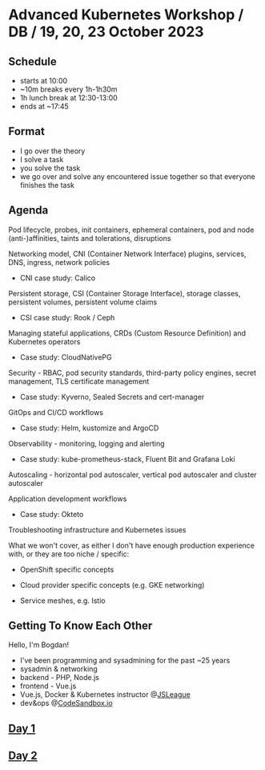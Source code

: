 # Advanced Kubernetes Workshop / DB / 19, 20, 23 October 2023

## Schedule

- starts at 10:00
- ~10m breaks every 1h-1h30m
- 1h lunch break at 12:30-13:00
- ends at ~17:45

## Format

- I go over the theory
- I solve a task
- you solve the task
- we go over and solve any encountered issue together so that everyone finishes the task

## Agenda

Pod lifecycle, probes, init containers, ephemeral containers, pod and node (anti-)affinities, taints and tolerations, disruptions

Networking model, CNI (Container Network Interface) plugins, services, DNS, ingress, network policies

- CNI case study: Calico

Persistent storage, CSI (Container Storage Interface), storage classes, persistent volumes, persistent volume claims

- CSI case study: Rook / Ceph

Managing stateful applications, CRDs (Custom Resource Definition) and Kubernetes operators

- Case study: CloudNativePG

Security - RBAC, pod security standards, third-party policy engines, secret management, TLS certificate management

- Case study: Kyverno, Sealed Secrets and cert-manager

GitOps and CI/CD workflows

- Case study: Helm, kustomize and ArgoCD

Observability - monitoring, logging and alerting

- Case study: kube-prometheus-stack, Fluent Bit and Grafana Loki

Autoscaling - horizontal pod autoscaler, vertical pod autoscaler and cluster autoscaler

Application development workflows

- Case study: Okteto

Troubleshooting infrastructure and Kubernetes issues

What we won't cover, as either I don't have enough production experience with, or they are too niche / specific:

- OpenShift specific concepts

- Cloud provider specific concepts (e.g. GKE networking)

- Service meshes, e.g. Istio

## Getting To Know Each Other

Hello, I'm Bogdan!

- I've been programming and sysadmining for the past ~25 years
- sysadmin & networking
- backend - PHP, Node.js
- frontend - Vue.js
- Vue.js, Docker & Kubernetes instructor @[JSLeague](https://www.jsleague.ro/)
- dev&ops @[CodeSandbox.io](https://codesandbox.io/)

## [Day 1](day-1.md)

## [Day 2](day-2.md)

